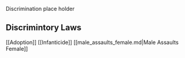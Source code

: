 Discrimination place holder

## Discrimintory Laws
[[Adoption]]
[[Infanticide]]
[[male_assaults_female.md|Male Assaults Female]]

